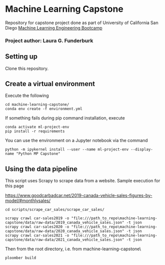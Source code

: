 # Machine Learning Capstone 
Repository for capstone project done as part of University of California San Diego [Machine Learning Engineering Bootcamp](https://career-bootcamp.extension.ucsd.edu/programs/machine-learning-engineering/)

### Project author: Laura G. Funderburk
## Setting up

Clone this repository.

## Create a virtual environment

Execute the following

```
cd machine-learning-capstone/
conda env create -f environment.yml
```

If something fails during pip command installation, execute

```
conda activate ml-project-env
pip install -r requirements
```

You can use the environment on a Jupyter notebook via the command

```
python -m ipykernel install --user --name ml-project-env --display-name "Python MP Capstone"
```

## Using the data pipeline

This script uses Scrapy to scrape data from a website. Sample execution for this page

https://www.goodcarbadcar.net/2019-canada-vehicle-sales-figures-by-model/#monthlysales/

```
cd scripts/scrape_car_sales/scrape_car_sales/

scrapy crawl car-sales2019 -o "file:///path_to_repo\machine-learning-capstone/data/raw-data/2019_canada_vehicle_sales.json" -t json
scrapy crawl car-sales2020 -o "file:///path_to_repo\machine-learning-capstone/data/raw-data/2020_canada_vehicle_sales.json" -t json
scrapy crawl car-sales2021 -o "file:///path_to_repo\machine-learning-capstone/data/raw-data/2021_canada_vehicle_sales.json" -t json
```

Then from the root directory, i.e. from machine-learning-capstone\

```
ploomber build
```

